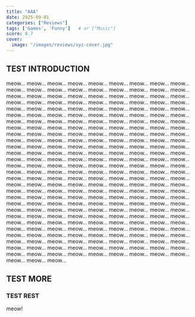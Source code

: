 ```yaml
---
title: "AAA"
date: 2025-09-01
categories: ["Reviews"]
tags: ['Games', 'Funny']   # or ["Music"]
score: 8.7
cover:
  image: "/images/reviews/xyz-cover.jpg"
---
```

<!-- introduction -->
## TEST INTRODUCTION
meow... meow... meow... meow... meow... meow... meow... meow... meow... meow... meow... meow... meow... meow... meow... meow... meow... meow... meow... meow... meow... meow... meow... meow... meow... meow... meow... meow... meow... meow... meow... meow... meow... meow... meow... meow... meow... meow... meow... meow... meow... meow... meow... meow... meow... meow... meow... meow... meow... meow... meow... meow... meow... meow... meow... meow... meow... meow... meow... meow... meow... meow... meow... meow... meow... meow... meow... meow... meow... meow... meow... meow... meow... meow... meow... meow... meow... meow... meow... meow... meow... meow... meow... meow... meow... meow... meow... meow... meow... meow... meow... meow... meow... meow... meow... meow... meow... meow... meow... meow... meow... meow... meow... meow... meow... meow... meow... meow... meow... meow... meow... meow... meow... meow... meow... meow... meow... meow... meow... meow... meow... meow... meow... meow... meow... meow... meow... meow... meow... meow... meow... meow... meow... meow... meow... meow... meow... meow... meow... meow... meow... meow... meow... meow... meow... meow... meow... meow... meow... meow... meow... meow... meow... meow... meow... meow... meow... meow... meow... meow... meow... meow... meow... meow... meow... meow... meow... meow... meow... meow... meow... meow... meow... meow... meow... meow... meow... meow... meow... meow... meow... meow... meow... meow... meow... meow... meow... meow... meow... meow... meow... meow... meow... meow... meow... meow... meow... meow... meow... meow... meow... meow... meow... meow... meow... meow... meow... meow... meow... meow... meow... meow... meow... meow... meow... meow... meow... meow... meow... meow... meow... meow... meow... meow... meow... meow... meow... meow... meow... meow... meow... meow... meow... meow... meow... meow... meow... meow... meow... meow... meow... meow... meow... meow... meow... meow... meow... meow... meow... meow... meow... meow... meow... meow... meow... 
<!--more-->
## TEST MORE
<!-- rest of the content -->
### TEST REST
meow!
